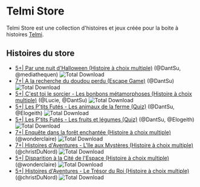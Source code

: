 # Telmi Store

Telmi Store est une collection d'histoires et jeux créée pour la boite à histoires [Telmi](https://telmi.fr).

## Histoires du store

- [5+| Par une nuit d'Halloween (Histoire à choix multiple)](https://github.com/telmi-store/par-une-nuit-d-halloween) (@DantSu, @mediathequen) ![Total Download](https://img.shields.io/github/downloads/telmi-store/par-une-nuit-d-halloween/total.svg)
- [7+| A la recherche du doudou perdu (Escape Game)](https://github.com/telmi-store/a-la-recherche-du-doudou-perdu) (@DantSu) ![Total Download](https://img.shields.io/github/downloads/telmi-store/a-la-recherche-du-doudou-perdu/total.svg)
- [5+| C'est toi le sorcier - Les bonbons métamorphoses (Histoire à choix multiple)](https://github.com/telmi-store/c-est-toi-le-sorcier-les-bonbons-metamorphoses) (@Lucie, @DantSu) ![Total Download](https://img.shields.io/github/downloads/telmi-store/c-est-toi-le-sorcier-les-bonbons-metamorphoses/total.svg)
- [5+| Les P'tits Futés - Les animaux de la ferme (Quiz)](https://github.com/telmi-store/les-ptits-futes-quiz-les-animaux-de-la-ferme) (@DantSu, @Elogeith) ![Total Download](https://img.shields.io/github/downloads/telmi-store/les-ptits-futes-quiz-les-animaux-de-la-ferme/total.svg)
- [5+| Les P'tits Futés - Les fruits et légumes (Quiz)](https://github.com/telmi-store/les-ptits-futes-quiz-les-fruits-et-legumes) (@DantSu, @Elogeith) ![Total Download](https://img.shields.io/github/downloads/telmi-store/les-ptits-futes-quiz-les-fruits-et-legumes/total.svg)
- [7+| Enquête dans la forêt enchantée (Histoire à choix multiple)](https://github.com/telmi-store/enquete-dans-la-foret-enchantee) (@wonderclaire) ![Total Download](https://img.shields.io/github/downloads/telmi-store/enquete-dans-la-foret-enchantee/total.svg)
- [7+| Histoires d'Aventures - L'Ile aux Mystères (Histoire à choix multiple)](https://github.com/telmi-store/histoires-aventures-ile-aux-mysteres) (@christDuNord) ![Total Download](https://img.shields.io/github/downloads/telmi-store/histoires-aventures-ile-aux-mysteres/total.svg)
- [5+| Disparition à la Cité de l'Espace (Histoire à choix multiple)](https://github.com/telmi-store/disparition-a-la-cite-de-l-espace) (@wonderclaire) ![Total Download](https://img.shields.io/github/downloads/telmi-store/disparition-a-la-cite-de-l-espace/total.svg)
- [5+| Histoires d'Aventures - Le Trésor du Roi (Histoire à choix multiple)](https://github.com/telmi-store/histoires-aventures-le-tresor-du-roi) (@christDuNord) ![Total Download](https://img.shields.io/github/downloads/telmi-store/histoires-aventures-le-tresor-du-roi/total.svg)
